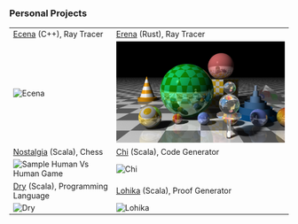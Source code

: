 ### Personal Projects

<table>
  <tr>
    <td><a href="https://github.com/melvic-ybanez/ecena">Ecena</a> (C++), Ray Tracer</td><td><a href="https://github.com/melvic-ybanez/erena">Erena</a> (Rust), Ray Tracer</td>
  </tr>
  <tr>
    <td><img src="https://user-images.githubusercontent.com/4519785/219721638-855584bc-06f4-4ad7-aac9-5ccaa6bc10c6.png" width=500 alt="Ecena" /></td>
    <td><img src="https://raw.githubusercontent.com/melvic-ybanez/erena/screenshots/screenshots/erena.png" width=500 alt="Erena" /></tr>
  </tr>  
  <tr>
    <td><a href="https://github.com/melvic-ybanez/nostalgia">Nostalgia</a> (Scala), Chess</td><td><a href="https://github.com/melvic-ybanez/chi">Chi</a> (Scala), Code Generator</td>  
  </tr>
  <tr>
    <td><img src="https://raw.githubusercontent.com/melvic-ybanez/nostalgia/screenshots/screenshots/nostalgia.png" alt="Sample Human Vs Human Game" width=500 /></td>
    <td><img src="https://user-images.githubusercontent.com/4519785/166489451-ba3cf4d5-66df-447c-9672-86bd7320fa6d.png" alt="Chi" width=500></td>
  </tr>
  <tr>
    <td><a href="https://github.com/melvic-ybanez/dry">Dry</a> (Scala), Programming Language</td>
    <td><a href="https://github.com/melvic-ybanez/lohika">Lohika</a> (Scala), Proof Generator</td>
  </tr>
  <tr>
    <td><img src="https://user-images.githubusercontent.com/4519785/278334251-772dedf3-3ab6-4410-b82f-03ced48e5f44.png" alt="Dry" width=500></td>
    <td><img src="https://github.com/user-attachments/assets/d7560727-dbc2-4617-bcd9-5ad91fcd8f8d" alt="Lohika" width=500></td>
  </tr>
</table>  
